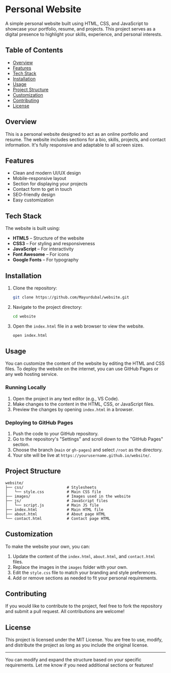 # Personal Website

A simple personal website built using HTML, CSS, and JavaScript to showcase your portfolio, resume, and projects. This project serves as a digital presence to highlight your skills, experience, and personal interests.

## Table of Contents

- [Overview](#overview)
- [Features](#features)
- [Tech Stack](#tech-stack)
- [Installation](#installation)
- [Usage](#usage)
- [Project Structure](#project-structure)
- [Customization](#customization)
- [Contributing](#contributing)
- [License](#license)

## Overview

This is a personal website designed to act as an online portfolio and resume. The website includes sections for a bio, skills, projects, and contact information. It's fully responsive and adaptable to all screen sizes.

## Features

- Clean and modern UI/UX design
- Mobile-responsive layout
- Section for displaying your projects
- Contact form to get in touch
- SEO-friendly design
- Easy customization

## Tech Stack

The website is built using:

- **HTML5** – Structure of the website
- **CSS3** – For styling and responsiveness
- **JavaScript** – For interactivity
- **Font Awesome** – For icons
- **Google Fonts** – For typography

## Installation

1. Clone the repository:

   ```bash
   git clone https://github.com/Mayurdubal/website.git
   ```

2. Navigate to the project directory:

   ```bash
   cd website
   ```

3. Open the `index.html` file in a web browser to view the website.

   ```bash
   open index.html
   ```

## Usage

You can customize the content of the website by editing the HTML and CSS files. To deploy the website on the internet, you can use GitHub Pages or any web hosting service.

### Running Locally

1. Open the project in any text editor (e.g., VS Code).
2. Make changes to the content in the HTML, CSS, or JavaScript files.
3. Preview the changes by opening `index.html` in a browser.

### Deploying to GitHub Pages

1. Push the code to your GitHub repository.
2. Go to the repository's "Settings" and scroll down to the "GitHub Pages" section.
3. Choose the branch (`main` or `gh-pages`) and select `/root` as the directory.
4. Your site will be live at `https://yourusername.github.io/website/`.

## Project Structure

```
website/
├── css/                   # Stylesheets
│   └── style.css          # Main CSS file
├── images/                # Images used in the website
├── js/                    # JavaScript files
│   └── script.js          # Main JS file
├── index.html             # Main HTML file
├── about.html             # About page HTML
└── contact.html           # Contact page HTML
```

## Customization

To make the website your own, you can:

1. Update the content of the `index.html`, `about.html`, and `contact.html` files.
2. Replace the images in the `images` folder with your own.
3. Edit the `style.css` file to match your branding and style preferences.
4. Add or remove sections as needed to fit your personal requirements.

## Contributing

If you would like to contribute to the project, feel free to fork the repository and submit a pull request. All contributions are welcome!

## License

This project is licensed under the MIT License. You are free to use, modify, and distribute the project as long as you include the original license.

---

You can modify and expand the structure based on your specific requirements. Let me know if you need additional sections or features!
